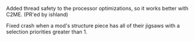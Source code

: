 Added thread safety to the processor optimizations, so it works better with C2ME. (PR'ed by ishland)

Fixed crash when a mod's structure piece has all of their jigsaws with a selection priorities greater than 1.